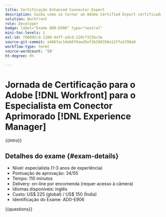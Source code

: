 ```yaml
---
title: Certificação Enhanced Connector Expert
description: Saiba como se tornar um Adobe Certified Expert certificado no Adobe [!DNL Workfront] for [!DNL Experience Manager]
solution: Workfront
role: Developer
badge: label="Exame AD0-E906" type="neutral"
mini-toc-levels: 1
exl-id: f00092c9-1288-447f-adcd-229cf325bc3e
source-git-commit: a406fac14e66f8aed5ef3b288356e12ffa1f98a0
workflow-type: tm+mt
source-wordcount: '58'
ht-degree: 0%

---
```


# Jornada de Certificação para o Adobe [!DNL Workfront] para o Especialista em Conector Aprimorado [!DNL Experience Manager]

{{intro}}

## Detalhes do exame {#exam-details}

* Nível: especialista (1-3 anos de experiência)
* Pontuação de aprovação: 34/55
* Tempo: 110 minutos
* Delivery: on-line por encomenda (requer acesso à câmera)
* Idiomas disponíveis: inglês
* Custo: US$ 225 (global) / US$ 150 (Índia)
* Identificação do Exame: AD0-E906

{{questions}}
